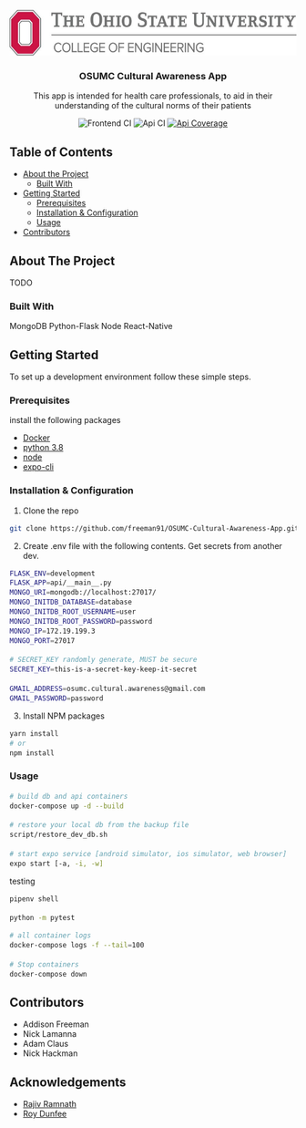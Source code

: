 <!-- PROJECT LOGO -->
<br />
<div align="center">
  <img src="./public/osu-cse-logo.jpg" alt="Logo" width="580" height="80">

  <h3 align="center">OSUMC Cultural Awareness App</h3>

  <p align="center">
    This app is intended for health care professionals, to aid in their understanding of the cultural norms of their patients
  </p>
  <img src="https://github.com/freeman91/OSUMC-Cultural-Awareness-App/workflows/Frontend/badge.svg" alt="Frontend CI"/>
  <img src="https://github.com/freeman91/OSUMC-Cultural-Awareness-App/workflows/Api/badge.svg" alt="Api CI"/>
  <a href="https://coveralls.io/github/freeman91/OSUMC-Cultural-Awareness-App?branch=master"><img src="https://coveralls.io/repos/github/freeman91/OSUMC-Cultural-Awareness-App/badge.svg?branch=master" alt="Api Coverage"/> </a>
</div>

<!-- TABLE OF CONTENTS -->

## Table of Contents

- [About the Project](#about-the-project)
  - [Built With](#built-with)
- [Getting Started](#getting-started)
  - [Prerequisites](#prerequisites)
  - [Installation & Configuration](#Installation-&-Configuration)
  - [Usage](#Usage)
- [Contributors](#contributors)

<!-- ABOUT THE PROJECT -->

## About The Project

TODO

### Built With

MongoDB
Python-Flask
Node
React-Native

<!-- GETTING STARTED -->

## Getting Started

To set up a development environment follow these simple steps.

### Prerequisites

install the following packages

- [Docker](https://docs.docker.com/get-docker/)
- [python 3.8](https://www.python.org/downloads/)
- [node](https://nodejs.org/en/download/)
- [expo-cli](https://docs.expo.io/get-started/installation/)

### Installation & Configuration

1. Clone the repo

```sh
git clone https://github.com/freeman91/OSUMC-Cultural-Awareness-App.git
```

2. Create .env file with the following contents. Get secrets from another dev.

```sh
FLASK_ENV=development
FLASK_APP=api/__main__.py
MONGO_URI=mongodb://localhost:27017/
MONGO_INITDB_DATABASE=database
MONGO_INITDB_ROOT_USERNAME=user
MONGO_INITDB_ROOT_PASSWORD=password
MONGO_IP=172.19.199.3
MONGO_PORT=27017

# SECRET_KEY randomly generate, MUST be secure
SECRET_KEY=this-is-a-secret-key-keep-it-secret

GMAIL_ADDRESS=osumc.cultural.awareness@gmail.com
GMAIL_PASSWORD=password
```

3. Install NPM packages

```sh
yarn install
# or
npm install
```

<!-- USAGE EXAMPLES -->

### Usage

```sh
# build db and api containers
docker-compose up -d --build

# restore your local db from the backup file
script/restore_dev_db.sh

# start expo service [android simulator, ios simulator, web browser]
expo start [-a, -i, -w]
```

testing

```sh
pipenv shell

python -m pytest
```

```sh
# all container logs
docker-compose logs -f --tail=100

# Stop containers
docker-compose down
```

<!-- Contributers -->

## Contributors

- Addison Freeman
- Nick Lamanna
- Adam Claus
- Nick Hackman

<!-- ACKNOWLEDGEMENTS -->

## Acknowledgements

- [Rajiv Ramnath]()
- [Roy Dunfee]()
